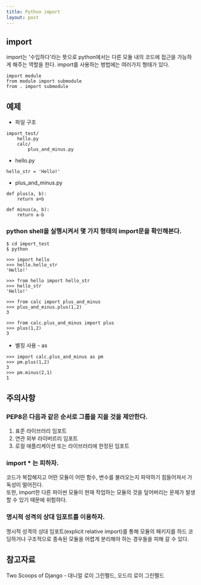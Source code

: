 ```yaml
---
title: Python import
layout: post
---
```


## import  
import는 '수입하다'라는 뜻으로 python에서는 다른 모듈 내의 코드에 접근을 가능하게 해주는 역할을 한다. import를 사용하는 벙법에는 여러가지 형태가 있다.  

```
import module
from module import submodule
from . import submodule
```  

## 예제
- 파일 구조

```
import_test/
	hello.py
	calc/
		plus_and_minus.py
```  

- hello.py  
```
hello_str = 'Hello!'
```  

- plus_and_minus.py  
```
def plus(a, b):
	return a+b

def minus(a, b):
	return a-b
```  


### python shell을 실행시켜서 몇 가지 형태의 import문을 확인해본다.  

```
$ cd import_test
$ python
```  

```
>>> import hello
>>> hello.hello_str
'Hello!'
```  

```
>>> from hello import hello_str
>>> hello_str
'Hello!'
```  

```
>>> from calc import plus_and_minus
>>> plus_and_minus.plus(1,2)
3
```  


```
>>> from calc.plus_and_minus import plus
>>> plus(1,2)
3
```  

- 별칭 사용  - as  
```
>>> import calc.plus_and_minus as pm
>>> pm.plus(1,2)
3
>>> pm.minus(2,1)
1
```  

## 주의사항  

### PEP8은 다음과 같은 순서로 그룹을 지을 것을 제안한다.  
1. 표준 라이브러리 임포트  
2. 연관 외부 라이버르리 임포트  
3. 로컬 애플리케이션 또는 라이브러리에 한정된 임포트  

### import * 는 피하자.  
코드가 복잡해지고 어떤 모듈이 어떤 함수, 변수를 불러오는지 파악하기 힘들어져서 가독성이 떨어진다.  
또한, import한 다른 파이썬 모듈이 현재 작업하는 모듈의 것을 덮어버리는 문제가 발생 할 수 있기 때문에 위험하다.  

### 명시적 성격의 상대 임포트를 이용하자.  
명시적 성격의 상대 임포트(explicit relative import)를 통해 모듈의 패키지를 하드 코딩하거나 구조적으로 종속된 모듈을 어렵게 분리해야 하는 경우들을 피해 갈 수 있다.

## 참고자료  
Two Scoops of Django - 대니얼 로이 그린펠드, 오드리 로이 그린펠드


